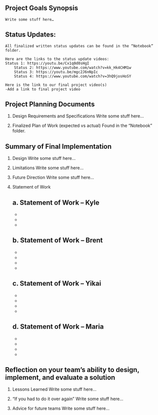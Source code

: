 ## Project Goals Synopsis
	Write some stuff here…


## Status Updates:
	All finalized written status updates can be found in the “Notebook” folder.
	
	Here are the links to the status update videos:
	Status 1: https://youtu.be/Cx1q0d0sHgI
    	Status 2: https://www.youtube.com/watch?v=kk_Hk4CHM1w
    	Status 3: https://youtu.be/mgc2J6nNpIc
    	Status 4: https://www.youtube.com/watch?v=3hQ9josHoSY

	Here is the link to our final project video(s)
	-Add a link to final project video

## Project Planning Documents
1.	Design Requirements and Specifications
	Write some stuff here…

2.	Finalized Plan of Work (expected vs actual)
	Found in the “Notebook” folder.

## Summary of Final Implementation

1.	Design
	Write some stuff here…

2.	Limitations
	Write some stuff here…

3.	Future Direction
	Write some stuff here…

4.	Statement of Work

    a.	Statement of Work – Kyle
	-
	-
	-
	-
	
    b.	Statement of Work – Brent
	-
	-
	-
	-
	-
	

    c.	Statement of Work – Yikai
	-
	-
	-
	-
	-

    d.	Statement of Work – Maria
	-
	-
	-
	-
	-

## Reflection on your team’s ability to design, implement, and evaluate a solution
1.	Lessons Learned
Write some stuff here…

2.	“If you had to do it over again”
Write some stuff here…

3.	Advice for future teams
Write some stuff here…


